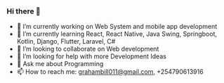 ### Hi there 👋

- 🔭 I’m currently working on Web System and mobile app development
- 🌱 I’m currently learning React, React Native, Java Swing, Springboot, Kotlin, Django, Flutter, Laravel, C#
- 👯 I’m looking to collaborate on Web development
- 🤔 I’m looking for help with more Development Ideas
- 💬 Ask me about Programming
- 📫 How to reach me: grahambill011@gmail.com, +254790613916

<!--
**graham218/graham218** is a ✨ _special_ ✨ repository because its `README.md` (this file) appears on your GitHub profile.

Here are some ideas to get you started:

- 🔭 I’m currently working on ...Web and and System development
- 🌱 I’m currently learning ...React, React Native, Java Swing, Springboot, Kotlin, Django, Flutter, Laravel, C#
- 👯 I’m looking to collaborate on ...
- 🤔 I’m looking for help with ...more Development Ideas
- 💬 Ask me about ...Programming
- 📫 How to reach me: grahambill011@gmail.com
- 😄 Pronouns: ...
- ⚡ Fun fact: ...
-->
